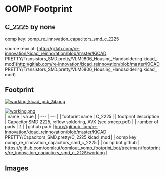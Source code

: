 # OOMP Footprint  
## C_2225  by none  
  
oomp key: oomp_re_innovation_capacitors_smd_c_2225  
  
source repo at: [http://gitlab.com/re-innovation/kicad_reinnovation/blob/master/KiCAD PRETTY/Transistors_SMD.pretty/VLM0806_Housing_Handsoldering.kicad_mod](http://gitlab.com/re-innovation/kicad_reinnovation/blob/master/KiCAD PRETTY/Transistors_SMD.pretty/VLM0806_Housing_Handsoldering.kicad_mod)  
## Footprint  
  
[![working_kicad_pcb_3d.png](working_kicad_pcb_3d_600.png)](working_kicad_pcb_3d.png)  
  
[![working.png](working_600.png)](working.png)  
| name | value | 
| --- | --- | 
| footprint name | C_2225 | 
| footprint description | Capacitor SMD 2225, reflow soldering, AVX (see smccp.pdf) | 
| number of pads | 2 | 
| github path | http://github.com/re-innovation/kicad_reinnovation/blob/master/KiCAD PRETTY/Capacitors_SMD.pretty/C_2225.kicad_mod | 
| oomp key | oomp_re_innovation_capacitors_smd_c_2225 | 
| oomp bot github | https://github.com/oomlout/oomlout_oomp_footprint_bot/tree/main/footprints/re_innovation_capacitors_smd_c_2225/working | 
## Images  
